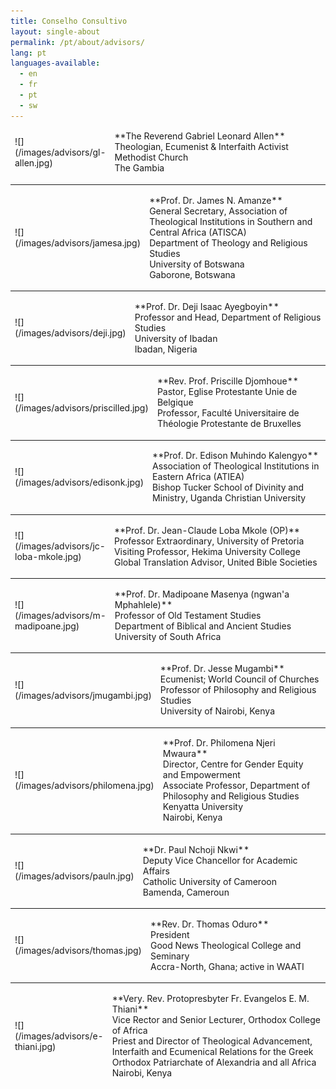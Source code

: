 ```yaml
---
title: Conselho Consultivo
layout: single-about
permalink: /pt/about/advisors/
lang: pt
languages-available:                         
  - en
  - fr
  - pt
  - sw
---
```

<table style="border: 0px #fff solid;"><tbody style="border: 0px #fff solid;">
<tr style="border: 0px #fff solid;"><td markdown="span" width="20%" style="border: 0px #fff solid; min-width:100px">
![](/images/advisors/gl-allen.jpg)
</td><td markdown="span" style="border: 0px #fff solid;">
**The Reverend Gabriel Leonard Allen** <br> Theologian, Ecumenist & Interfaith Activist  <br> Methodist Church  <br> The Gambia
</td></tr></tbody></table>

<hr>

<table style="border: 0px #fff solid;"><tbody style="border: 0px #fff solid;">
<tr style="border: 0px #fff solid;"><td markdown="span" width="20%" style="border: 0px #fff solid; min-width:100px">
![](/images/advisors/jamesa.jpg)
</td><td markdown="span" style="border: 0px #fff solid;">
**Prof. Dr. James N. Amanze** <br> General Secretary, Association of Theological Institutions in Southern and Central Africa (ATISCA) <br> Department of Theology and Religious Studies <br> University of Botswana <br> Gaborone, Botswana
</td></tr></tbody></table>

<hr>

<table style="border: 0px #fff solid;"><tbody style="border: 0px #fff solid;">
<tr style="border: 0px #fff solid;"><td markdown="span" width="20%" style="border: 0px #fff solid; min-width:100px">
![](/images/advisors/deji.jpg)
</td><td markdown="span" style="border: 0px #fff solid;">
**Prof. Dr. Deji Isaac Ayegboyin** <br> Professor and Head, Department of Religious Studies <br> University of Ibadan <br> Ibadan, Nigeria
</td></tr></tbody></table>

<hr>

<table style="border: 0px #fff solid;"><tbody style="border: 0px #fff solid;">
<tr style="border: 0px #fff solid;"><td markdown="span" width="20%" style="border: 0px #fff solid; min-width:100px">
![](/images/advisors/priscilled.jpg)
</td><td markdown="span" style="border: 0px #fff solid;">
**Rev. Prof. Priscille Djomhoue** <br> Pastor, Eglise Protestante Unie de Belgique <br> Professor, Faculté Universitaire de Théologie Protestante de Bruxelles
</td></tr></tbody></table>

<hr>

<table style="border: 0px #fff solid;"><tbody style="border: 0px #fff solid;">
<tr style="border: 0px #fff solid;"><td markdown="span" width="20%" style="border: 0px #fff solid; min-width:100px">
![](/images/advisors/edisonk.jpg)
</td><td markdown="span" style="border: 0px #fff solid;">
**Prof. Dr. Edison Muhindo Kalengyo** <br> Association of Theological Institutions in Eastern Africa (ATIEA) <br> Bishop Tucker School of Divinity and Ministry, Uganda Christian University
</td></tr></tbody></table>

<hr>

<table style="border: 0px #fff solid;"><tbody style="border: 0px #fff solid;">
<tr style="border: 0px #fff solid;"><td markdown="span" width="20%" style="border: 0px #fff solid; min-width:100px">
![](/images/advisors/jc-loba-mkole.jpg)
</td><td markdown="span" style="border: 0px #fff solid;">
**Prof. Dr. Jean-Claude Loba Mkole (OP)** <br> Professor Extraordinary, University of Pretoria <br> Visiting Professor, Hekima University College <br> Global Translation Advisor, United Bible Societies
</td></tr></tbody></table>

<hr>

<table style="border: 0px #fff solid;"><tbody style="border: 0px #fff solid;">
<tr style="border: 0px #fff solid;"><td markdown="span" width="20%" style="border: 0px #fff solid; min-width:100px">
![](/images/advisors/m-madipoane.jpg)
</td><td markdown="span" style="border: 0px #fff solid;">
**Prof. Dr. Madipoane Masenya (ngwan'a Mphahlele)** <br> Professor of Old Testament Studies <br> Department of Biblical and Ancient Studies <br> University of South Africa
</td></tr></tbody></table>

<hr>

<table style="border: 0px #fff solid;"><tbody style="border: 0px #fff solid;">
<tr style="border: 0px #fff solid;"><td markdown="span" width="20%" style="border: 0px #fff solid; min-width:100px">
![](/images/advisors/jmugambi.jpg)
</td><td markdown="span" style="border: 0px #fff solid;">
**Prof. Dr. Jesse Mugambi** <br> Ecumenist; World Council of Churches <br> Professor of Philosophy and Religious Studies <br> University of Nairobi, Kenya
</td></tr></tbody></table>

<hr>

<table style="border: 0px #fff solid;"><tbody style="border: 0px #fff solid;">
<tr style="border: 0px #fff solid;"><td markdown="span" width="20%" style="border: 0px #fff solid; min-width:100px">
![](/images/advisors/philomena.jpg)
</td><td markdown="span" style="border: 0px #fff solid;">
**Prof. Dr. Philomena Njeri Mwaura** <br> Director, Centre for Gender Equity and Empowerment <br> Associate Professor, Department of Philosophy and Religious Studies <br> Kenyatta University <br> Nairobi, Kenya
</td></tr></tbody></table>

<hr>

<table style="border: 0px #fff solid;"><tbody style="border: 0px #fff solid;">
<tr style="border: 0px #fff solid;"><td markdown="span" width="20%" style="border: 0px #fff solid; min-width:100px">
![](/images/advisors/pauln.jpg)
</td><td markdown="span" style="border: 0px #fff solid;">
**Dr. Paul Nchoji Nkwi** <br> Deputy Vice Chancellor for Academic Affairs <br> Catholic University of Cameroon <br> Bamenda, Cameroun
</td></tr></tbody></table>

<hr>

<table style="border: 0px #fff solid;"><tbody style="border: 0px #fff solid;">
<tr style="border: 0px #fff solid;"><td markdown="span" width="20%" style="border: 0px #fff solid; min-width:100px">
![](/images/advisors/thomas.jpg)
</td><td markdown="span" style="border: 0px #fff solid;">
**Rev. Dr. Thomas Oduro** <br> President <br> Good News Theological College and Seminary <br> Accra-North, Ghana; active in WAATI
</td></tr></tbody></table>

<hr>

<table style="border: 0px #fff solid;"><tbody style="border: 0px #fff solid;">
<tr style="border: 0px #fff solid;"><td markdown="span" width="20%" style="border: 0px #fff solid; min-width:100px">
![](/images/advisors/e-thiani.jpg)
</td><td markdown="span" style="border: 0px #fff solid;">
**Very. Rev. Protopresbyter Fr. Evangelos E. M. Thiani** <br> Vice Rector and Senior Lecturer, Orthodox College of Africa <br> Priest and Director of Theological Advancement, Interfaith and Ecumenical Relations for the Greek Orthodox Patriarchate of Alexandria and all Africa <br> Nairobi, Kenya
</td></tr></tbody></table>
